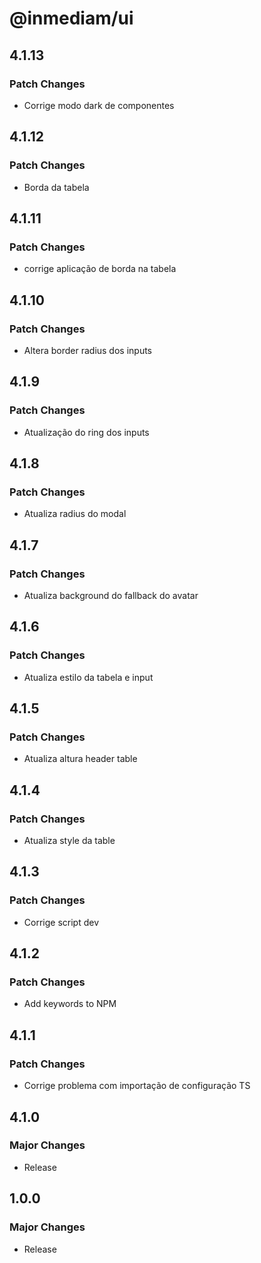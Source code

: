 # @inmediam/ui

## 4.1.13

### Patch Changes

- Corrige modo dark de componentes

## 4.1.12

### Patch Changes

- Borda da tabela

## 4.1.11

### Patch Changes

- corrige aplicação de borda na tabela

## 4.1.10

### Patch Changes

- Altera border radius dos inputs

## 4.1.9

### Patch Changes

- Atualização do ring dos inputs

## 4.1.8

### Patch Changes

- Atualiza radius do modal

## 4.1.7

### Patch Changes

- Atualiza background do fallback do avatar

## 4.1.6

### Patch Changes

- Atualiza estilo da tabela e input

## 4.1.5

### Patch Changes

- Atualiza altura header table

## 4.1.4

### Patch Changes

- Atualiza style da table

## 4.1.3

### Patch Changes

- Corrige script dev

## 4.1.2

### Patch Changes

- Add keywords to NPM

## 4.1.1

### Patch Changes

- Corrige problema com importação de configuração TS

## 4.1.0

### Major Changes

- Release

## 1.0.0

### Major Changes

- Release
